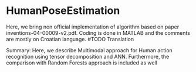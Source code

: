 # HumanPoseEstimation

Here, we bring non official implementation of algorithm based on paper inventions-04-00009-v2.pdf. Coding is done in MATLAB and the comments are mostly on Croatian language.
#TODO Translation

Summary:
        Here, we describe Multimodal approach for Human action recognition using tensor decomposition and ANN. Furthermore, the comparison with Random Forests approach is included as well
